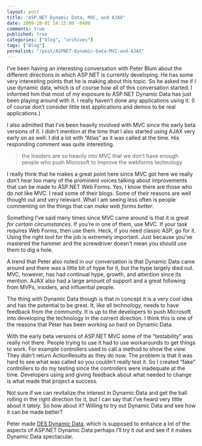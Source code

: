 ```yaml
---
layout: post
title: "ASP.NET Dynamic Data, MVC, and AJAX"
date: 2009-10-01 14:15:00 -0400
comments: true
published: true
categories: ["blog", "archives"]
tags: ["Blog"]
permalink: "/post/ASPNET-Dynamic-Data-MVC-and-AJAX"
---
```

<!-- more -->

<p>I&rsquo;ve been having an interesting conversation with Peter Blum about the different directions in which ASP.NET is currently developing. He has some very interesting points that he is making about this topic. So he asked me if I use dynamic data, which is of course how all of this conversation started. I informed him that most of my exposure to ASP.NET Dynamic Data has just been playing around with it. I really haven&rsquo;t done any applications using it. (I of course don&rsquo;t consider little test applications and demos to be real applications.)</p>
<p>I also admitted that I&rsquo;ve been heavily involved with MVC since the early beta versions of it. I didn&rsquo;t mention at the time that I also started using AJAX very early on as well. I did a lot with &ldquo;Atlas&rdquo; as it was called at the time. His responding comment was quite interesting.</p>
<blockquote>
<p>the Insiders are so heavily into MVC that we don&rsquo;t have enough people who push Microsoft to improve the webforms technology</p>
</blockquote>
<p>I really think that he makes a great point here since MVC got here we really don&rsquo;t hear too many of the prominent voices talking about improvements that can be made to ASP.NET Web Forms. Yes, I know there are those who do not like MVC. I read some of their blogs. Some of their reasons are well thought out and very relevant. What I am seeing less often is people commenting on the things that can <em>make web forms better</em>.</p>
<p>Something I&rsquo;ve said many times since MVC came around is that it is great <em>for certain circumstances</em>. If you&rsquo;re in one of them, use MVC. If your task requires Web Forms, then use them. Heck, if you need classic ASP, go for it. Using the right tool for the job is extremely important. Just because you&rsquo;ve mastered the hammer and the screwdriver doesn&rsquo;t mean you should use them to dig a hole.</p>
<p>A trend that Peter also noted in our conversation is that Dynamic Data came around and there was a little bit of hype for it, but the hype largely died out. MVC, however, has had continual hype, growth, and attention since its mention. AJAX also had a large amount of support and a great following from MVPs, insiders, and influential people.</p>
<p>The thing with Dynamic Data though is that in concept it is a very cool idea and has the potential to be great. It, like all technology, needs to have feedback from the community. It is up to the developers to push Microsoft into developing the technology in the correct direction. I think this is one of the reasons that Peter has been working so hard on Dynamic Data.</p>
<p>With the early beta versions of ASP.NET MVC some of the &ldquo;testability&rdquo; was really not there. People trying to use it had to use workarounds to get things to work. For example controllers used to call a method to show the view. They didn&rsquo;t return ActionResults as they do now. The problem is that it was hard to see what was called so you couldn&rsquo;t really test it. So I created &ldquo;fake&rdquo; controllers to do my testing since the controllers were inadequate at the time. Developers using and giving feedback about what needed to change is what made that project a success.</p>
<p>Not sure if we can revitalize the interest in Dynamic Data and get the ball rolling in the right direction for it, but I can say that I&rsquo;ve heard very little about it lately. So how about it? Willing to try out Dynamic Data and see how it can be made better?</p>
<p>Peter made <a href="http://www.peterblum.com/DES/DynamicData.aspx" target="_blank">DES Dynamic Data</a>, which is supposed to enhance a lot of the aspects of ASP.NET Dynamic Data perhaps I&rsquo;ll try it out and see if it makes Dynamic Data spectacular.</p>
